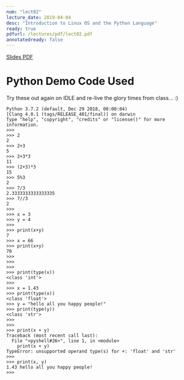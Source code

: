 ```yaml
---
num: "lect02"
lecture_date: 2019-04-04
desc: "Introduction to Linux OS and the Python Language"
ready: true
pdfurl: /lectures/pdf/lect02.pdf
annotatedready: false
---
```


<a href="{{page.pdfurl | relative_url }}" data-ajax="false">Slides PDF</a>

# Python Demo Code Used

Try these out again on IDLE and re-live the glory times from class... :)

```
Python 3.7.2 (default, Dec 29 2018, 00:00:04) 
[Clang 4.0.1 (tags/RELEASE_401/final)] on darwin
Type "help", "copyright", "credits" or "license()" for more information.
>>> 
>>> 2
2
>>> 2+3
5
>>> 2+3*3
11
>>> (2+3)*3
15
>>> 5%3
2
>>> 7/3
2.3333333333333335
>>> 7//3
2
>>> 
>>> x = 3
>>> y = 4
>>> 
>>> print(x+y)
7
>>> x = 66
>>> print(x+y)
70
>>> 
>>> 
>>> 
>>> print(type(x))
<class 'int'>
>>> 
>>> x = 1.43
>>> print(type(x))
<class 'float'>
>>> y = "hello all you happy people!"
>>> print(type(y))
<class 'str'>
>>> 
>>> 
>>> print(x + y)
Traceback (most recent call last):
  File "<pyshell#26>", line 1, in <module>
    print(x + y)
TypeError: unsupported operand type(s) for +: 'float' and 'str'
>>> 
>>> print(x, y)
1.43 hello all you happy people!
>>> 
```
